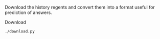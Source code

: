 Download the history regents and convert them into a format useful for
prediction of answers.

Download

    ./download.py
